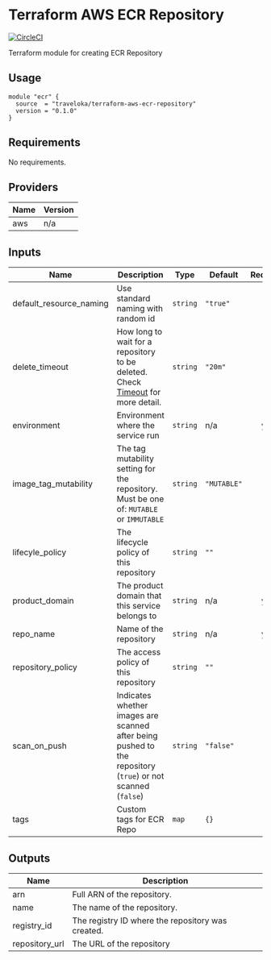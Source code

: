 # Terraform AWS ECR Repository
[![CircleCI](https://circleci.com/gh/traveloka/terraform-aws-ecr-repository/tree/master.svg?style=svg)](https://circleci.com/gh/traveloka/terraform-aws-ecr-repository/tree/master)

Terraform module for creating ECR Repository

## Usage
```hcl
module "ecr" {
  source  = "traveloka/terraform-aws-ecr-repository"
  version = "0.1.0"
}
```
<!-- BEGINNING OF PRE-COMMIT-TERRAFORM DOCS HOOK -->
## Requirements

No requirements.

## Providers

| Name | Version |
|------|---------|
| aws | n/a |

## Inputs

| Name | Description | Type | Default | Required |
|------|-------------|------|---------|:--------:|
| default\_resource\_naming | Use standard naming with random id | `string` | `"true"` | no |
| delete\_timeout | How long to wait for a repository to be deleted. Check [Timeout](https://www.terraform.io/docs/configuration/resources.html#timeouts) for more detail. | `string` | `"20m"` | no |
| environment | Environment where the service run | `string` | n/a | yes |
| image\_tag\_mutability | The tag mutability setting for the repository. Must be one of: `MUTABLE` or `IMMUTABLE` | `string` | `"MUTABLE"` | no |
| lifecyle\_policy | The lifecycle policy of this repository | `string` | `""` | no |
| product\_domain | The product domain that this service belongs to | `string` | n/a | yes |
| repo\_name | Name of the repository | `string` | n/a | yes |
| repository\_policy | The access policy of this repository | `string` | `""` | no |
| scan\_on\_push | Indicates whether images are scanned after being pushed to the repository (`true`) or not scanned (`false`) | `string` | `"false"` | no |
| tags | Custom tags for ECR Repo | `map` | `{}` | no |

## Outputs

| Name | Description |
|------|-------------|
| arn | Full ARN of the repository. |
| name | The name of the repository. |
| registry\_id | The registry ID where the repository was created. |
| repository\_url | The URL of the repository |

<!-- END OF PRE-COMMIT-TERRAFORM DOCS HOOK -->